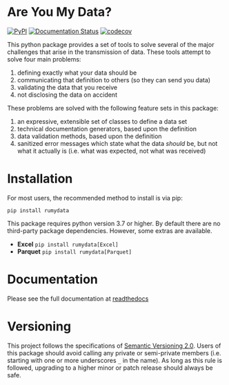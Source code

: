 # Are You My Data?

[![PyPI](https://img.shields.io/pypi/v/rumydata)](https://pypi.org/project/rumydata/)
[![Documentation Status](https://readthedocs.org/projects/rumydata/badge/)](https://rumydata.readthedocs.io/)
[![codecov](https://codecov.io/gh/Mikuana/rumydata/branch/main/graph/badge.svg)](https://codecov.io/gh/Mikuana/rumydata)

This python package provides a set of tools to solve several of the major challenges
that arise in the transmission of data. These tools attempt to solve four main
problems:

 1. defining exactly what your data should be
 2. communicating that definition to others (so they can send you data)
 3. validating the data that you receive
 4. not disclosing the data on accident
 
These problems are solved with the following feature sets in this package:

 1. an expressive, extensible set of classes to define a data set
 2. technical documentation generators, based upon the definition
 3. data validation methods, based upon the definition
 4. sanitized error messages which state what the data *should* be, but not what
    it actually is (i.e. what was expected, not what was received)

# Installation

For most users, the recommended method to install is via pip:

```shell script
pip install rumydata
```

This package requires python version 3.7 or higher. By default there are no
third-party package dependencies. However, some extras are available.

 - **Excel** `pip install rumydata[Excel]`
 - **Parquet** `pip install rumydata[Parquet]`

# Documentation

Please see the full documentation at [readthedocs](https://rumydata.readthedocs.io/.)

# Versioning

This project follows the specifications of [Semantic Versioning 2.0](https://semver.org/).
Users of this package should avoid calling any private or semi-private members
(i.e. starting with one or more underscores `_` in the name). As long as this rule
is followed, upgrading to a higher minor or patch release should always be safe. 
